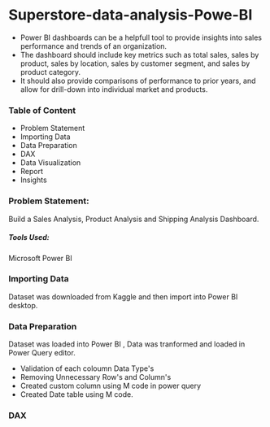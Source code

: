 # Superstore-data-analysis-Powe-BI
- Power BI dashboards can be a helpfull tool to provide insights into sales performance and trends of an organization.
- The dashboard should include key metrics such as total sales, sales by product, sales by location, sales by customer segment, and sales by product category.
- It should also provide comparisons of performance to prior years, and allow for drill-down into individual market and products.

### Table of Content
- Problem Statement
- Importing Data
- Data Preparation
- DAX
- Data Visualization
- Report
- Insights

### Problem Statement:
Build a Sales Analysis, Product Analysis and Shipping Analysis Dashboard.

##### Tools Used:
Microsoft Power BI

### Importing Data
Dataset was downloaded from Kaggle and then import into Power BI desktop.

### Data Preparation
Dataset was loaded into Power BI , Data was tranformed and loaded in Power Query editor.

- Validation of each coloumn Data Type's
- Removing Unnecessary Row's and Column's
- Created custom column using M code in power query
- Created Date table using M code.

### DAX
